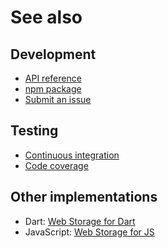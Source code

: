 # See also

## Development
- [API reference](https://api.belin.io/ngx-webstorage)
- [npm package](https://www.npmjs.com/package/@cedx/ngx-webstorage)
- [Submit an issue](https://git.belin.io/cedx/ngx-webstorage/issues)

## Testing
- [Continuous integration](https://github.com/cedx/ngx-webstorage/actions)
- [Code coverage](https://coveralls.io/github/cedx/ngx-webstorage)

## Other implementations
- Dart: [Web Storage for Dart](https://docs.belin.io/webstorage.dart)
- JavaScript: [Web Storage for JS](https://docs.belin.io/webstorage.js)
